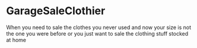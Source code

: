 # GarageSaleClothier
When you need to sale the clothes you never used and now your size is not the one you were before or you just want to sale the clothing stuff stocked at home
